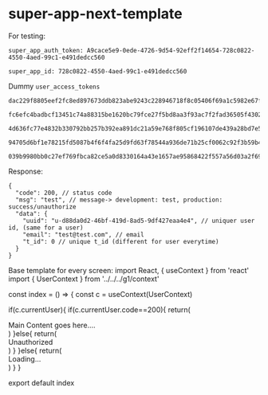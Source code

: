 # super-app-next-template

For testing:

`super_app_auth_token: A9cace5e9-0ede-4726-9d54-92eff2f14654-728c0822-4550-4aed-99c1-e491dedcc560`

`super_app_id: 728c0822-4550-4aed-99c1-e491dedcc560`


Dummy `user_access_tokens`
```
dac229f8805eef2fc8ed897673ddb823abe9243c228946718f8c05406f69a1c5982e67f57cee4e44cf34d1cfd45a4d8119f11bb7fa983606c66aac961cfc4c437a72d6e35b40309570b77ffe688628bc8102fefde5b4233daeabb04770c26957d866119c3db7309c82aba72382002635eb363f7e92c7022210c5c03f496c83053d8c75ad491c5f43e7365db2637f97dfdf59bdfd41d3c33f63145471c0b543e4d0d37d6d3919f9a08d2ca5137bf09e9bab28
```

```
fc6efc4badbcf13451c74a88315be1620bc79fce27f5bd8aa3f93ac7f2fad36505f4302691eda7db26e954025ee2b68e1bef13fe7a835221663cbf12d320f1111b1b943da6259335e91cf7e4c651355128abf0d4606c368344fd5b4eb473f179208949ccea2212ed8f0718f43e0a2d067210b21d252fe1f3f870939752b7baa33c91c168e8aec95df9aa8e4e2a8201462476b33262bdd93d668bf5fce049682dc3934feb7b90517c4fc7298ce1c64c562bff2337c7530ad6f1bc219d232e686aa67d
```

```
4d636fc77e4832b330792bb257b392ea891dc21a59e768f805cf196107de439a28bd7e552ca587d612667f0ebfc292d6e919aa62aac95ca4153bce9b5a222160b81f2b458950b4aa59d484e0a54d6106136c8b10ed45d1006b85f13aa2ecbb7f15141235cc46a317292e4b4e02bacf8e84f7f1f395bf3322f224c50f1919fb5cfbd886cf1ba5bb2dcc06619b84b4a1dfd8ca656165c27f13b5543b2bffc6e38ab02868f4cf6f69341a17a4db260d684d78ca0c9da17079ad27b6511f4f9eca23
```

```
94705d6bf1e78215fd5087b4f6f4fa25d9fd63f78544a936de71b25cf0062c92f3b59b455708c325c3171d0bfd48c19d2589b451d4cdcb0bdbfb9b1061ba12cc02ad320344bae5420fb71d46ec148be6db736eed8cb9947dbf6ad8e3e40f345d5f141444308ab40bf861150859b7521c1050caf2de9d034eba4c5f1d29ba89d5b8857f91920810e28070d118a31721e69ced71b692de1fc21e9a9e2fd3fcfcef41275882b16304f7524f4cd99cbd47a9202bc371e625e96ae1e128488b33cbe2
```

```
039b9980bb0c27ef769fbca82ce5a0d8330164a43e1657ae95868422f557a56d03a2f697fb1f3a986ffdc8323832e23a1f760617598afc811e5c7e6fc6953981229b01beeb1d643c8fdf280c6bd02ef457899ae69ee05ba099f164b43cbdf4355b8642ff0cbbb20215e03db4a9636adf64d977259ac83b10a4e7937401c66a57b43b849cbfa81c843dbe0af8db2fa53772a1d64d16056dcf5ebc20df0d5ec4359e4031340571d9717d8b14170579f6ed230ba384211081a2a5139d282c9ccacc
```


Response:
```
{
  "code": 200, // status code
  "msg": "test", // message-> development: test, production: success/unauthorize
  "data": {
    "uuid": "u-d88da0d2-46bf-419d-8ad5-9df427eaa4e4", // uniquer user id, (same for a user)
    "email": "test@test.com", // email
    "t_id": 0 // unique t_id (different for user everytime)
  }
}
```


Base template for every screen:
import React, { useContext } from 'react'
import { UserContext } from '../../../g1/context'

const index = () => {
  const c = useContext(UserContext)
  
  if(c.currentUser){
    if(c.currentUser.code==200){
      return(
        <div className='text-center p-5'>
        Main Content goes here....
        </div>
      )
    }else{
      return(
        <div className='text-3xl font-bold tracking-tight text-center'>
          Unauthorized
        </div>
      )
    }
  }else{
    return(
      <div className='text-3xl font-bold tracking-tight text-center'>
        Loading...
      </div>
    )
  }
}

export default index

